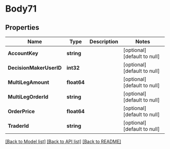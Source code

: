 # Body71

## Properties
Name | Type | Description | Notes
------------ | ------------- | ------------- | -------------
**AccountKey** | **string** |  | [optional] [default to null]
**DecisionMakerUserID** | **int32** |  | [optional] [default to null]
**MultiLegAmount** | **float64** |  | [optional] [default to null]
**MultiLegOrderId** | **string** |  | [optional] [default to null]
**OrderPrice** | **float64** |  | [optional] [default to null]
**TraderId** | **string** |  | [optional] [default to null]

[[Back to Model list]](../README.md#documentation-for-models) [[Back to API list]](../README.md#documentation-for-api-endpoints) [[Back to README]](../README.md)

